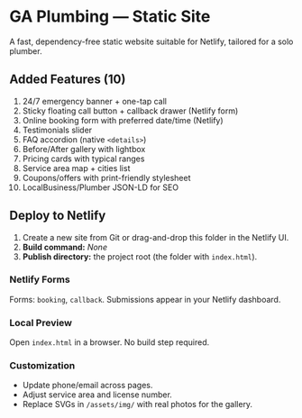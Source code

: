 # GA Plumbing — Static Site
A fast, dependency-free static website suitable for Netlify, tailored for a solo plumber.

## Added Features (10)
1. 24/7 emergency banner + one-tap call
2. Sticky floating call button + callback drawer (Netlify form)
3. Online booking form with preferred date/time (Netlify)
4. Testimonials slider
5. FAQ accordion (native `<details>`)
6. Before/After gallery with lightbox
7. Pricing cards with typical ranges
8. Service area map + cities list
9. Coupons/offers with print-friendly stylesheet
10. LocalBusiness/Plumber JSON-LD for SEO

## Deploy to Netlify
1. Create a new site from Git or drag-and-drop this folder in the Netlify UI.
2. **Build command:** _None_
3. **Publish directory:** the project root (the folder with `index.html`).

### Netlify Forms
Forms: `booking`, `callback`. Submissions appear in your Netlify dashboard.

### Local Preview
Open `index.html` in a browser. No build step required.

### Customization
- Update phone/email across pages.
- Adjust service area and license number.
- Replace SVGs in `/assets/img/` with real photos for the gallery.
